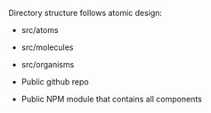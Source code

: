 Directory structure follows atomic design:
- src/atoms
- src/molecules
- src/organisms

- Public github repo
- Public NPM module that contains all components
